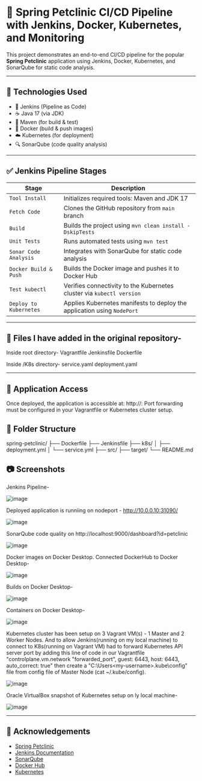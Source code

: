# 🏥 Spring Petclinic CI/CD Pipeline with Jenkins, Docker, Kubernetes, and Monitoring

This project demonstrates an end-to-end CI/CD pipeline for the popular **Spring Petclinic** application using Jenkins, Docker, Kubernetes, and SonarQube for static code analysis.

---

## 🚀 Technologies Used

- 🔧 Jenkins (Pipeline as Code)
- ☕ Java 17 (via JDK)
- 🐘 Maven (for build & test)
- 🐳 Docker (build & push images)
- ☁️ Kubernetes (for deployment)
- 🔍 SonarQube (code quality analysis)

---

## ✅ Jenkins Pipeline Stages

| Stage                     | Description                                                                 |
|--------------------------|-----------------------------------------------------------------------------|
| `Tool Install`           | Initializes required tools: Maven and JDK 17                                |
| `Fetch Code`             | Clones the GitHub repository from `main` branch                             |
| `Build`                  | Builds the project using `mvn clean install -DskipTests`                    |
| `Unit Tests`             | Runs automated tests using `mvn test`                                       |
| `Sonar Code Analysis`    | Integrates with SonarQube for static code analysis                          |
| `Docker Build & Push`    | Builds the Docker image and pushes it to Docker Hub                         |
| `Test kubectl`           | Verifies connectivity to the Kubernetes cluster via `kubectl version`       |
| `Deploy to Kubernetes`   | Applies Kubernetes manifests to deploy the application using `NodePort`     |

---

## 🚀 Files I have added in the original repository-

Inside root directory-
Vagrantfile
Jenkinsfile
Dockerfile

Inside /K8s directory-
service.yaml
deployment.yaml

---

## 🧪 Application Access

Once deployed, the application is accessible at: http://<Node-IP>:<NodePort>
Port forwarding must be configured in your Vagrantfile or Kubernetes cluster setup.

## 📂 Folder Structure

spring-petclinic/
├── Dockerfile
├── Jenkinsfile
├── k8s/
│ ├── deployment.yml
│ └── service.yml
├── src/
├── target/
└── README.md

## 📷 Screenshots

Jenkins Pipeline-

![image](https://github.com/user-attachments/assets/a6bc7e82-cfd6-4193-91fb-c381174d24c4)

Deployed application is runniing on nodeport - http://10.0.0.10:31090/

![image](https://github.com/user-attachments/assets/110bfc4e-6c11-49d3-874d-ceef552a9b5d)

SonarQube code quality on http://localhost:9000/dashboard?id=petclinic

![image](https://github.com/user-attachments/assets/f3d9294a-54c1-4863-ae88-7b8bdf8b5723)

Docker images on Docker Desktop. Connected DockerHub to Docker Desktop-

![image](https://github.com/user-attachments/assets/87f5c484-798f-4436-9dd7-71f83a53282a)

Builds on Docker Desktop-

![image](https://github.com/user-attachments/assets/89bae0b3-fbe3-47ca-af7f-2cb3b073896a)

Containers on Docker Desktop-

![image](https://github.com/user-attachments/assets/f5441c0f-de15-46cb-8ae5-e77404edeaa5)

Kubernetes cluster has been setup on 3 Vagrant VM(s) - 1 Master and 2 Worker Nodes. And to allow Jenkins(running on my local machine) to connect to K8s(running on Vagrant VM) had to forward Kubernetes API server port by adding this line of code in our Vagrantfile "controlplane.vm.network "forwarded_port", guest: 6443, host: 6443, auto_correct: true" then create a "C:\Users\<my-username>\.kube\config" file from config file of Master Node (cat ~/.kube/config).

![image](https://github.com/user-attachments/assets/bbd620b8-6271-492f-8f0c-d956ef68d673)

Oracle VirtualBox snapshot of Kubernetes setup on ly local machine-

![image](https://github.com/user-attachments/assets/01938da6-6a8f-46b4-8ec2-21891f835cc3)

---

## 🙌 Acknowledgements

- [Spring Petclinic](https://github.com/spring-projects/spring-petclinic)
- [Jenkins Documentation](https://www.jenkins.io/doc/)
- [SonarQube](https://www.sonarqube.org/)
- [Docker Hub](https://hub.docker.com/)
- [Kubernetes](https://kubernetes.io/)



